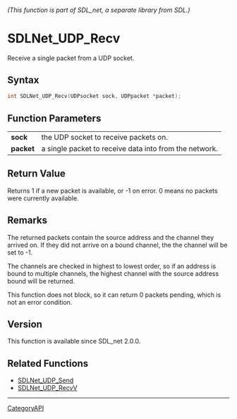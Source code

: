 ###### (This function is part of SDL_net, a separate library from SDL.)
# SDLNet_UDP_Recv

Receive a single packet from a UDP socket.

## Syntax

```c
int SDLNet_UDP_Recv(UDPsocket sock, UDPpacket *packet);

```

## Function Parameters

|                |                                                        |
| -------------- | ------------------------------------------------------ |
| **sock**       | the UDP socket to receive packets on.                  |
| **packet**     | a single packet to receive data into from the network. |

## Return Value

Returns 1 if a new packet is available, or -1 on error. 0 means no packets
were currently available.

## Remarks

The returned packets contain the source address and the channel they
arrived on. If they did not arrive on a bound channel, the the channel will
be set to -1.

The channels are checked in highest to lowest order, so if an address is
bound to multiple channels, the highest channel with the source address
bound will be returned.

This function does not block, so it can return 0 packets pending, which is
not an error condition.

## Version

This function is available since SDL_net 2.0.0.

## Related Functions

* [SDLNet_UDP_Send](SDLNet_UDP_Send.md)
* [SDLNet_UDP_RecvV](SDLNet_UDP_RecvV.md)

----
[CategoryAPI](CategoryAPI.md)
